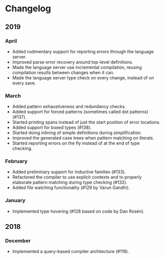 # Changelog

## 2019

### April
- Added rudimentary support for reporting errors through the language server.
- Improved parse error recovery around top-level definitions.
- Made the language server use incremental compilation, reusing compilation results between changes when it can.
- Made the language server type check on every change, instead of on every save.

### March
- Added pattern exhaustiveness and redundancy checks.
- Added support for forced patterns (sometimes called dot patterns) (#137).
- Started printing spans instead of just the start position of error locations.
- Added support for boxed types (#138).
- Started doing inlining of simple definitions during simplification.
- Improved the generated case trees when pattern matching on literals.
- Started reporting errors on the fly instead of at the end of type checking.

### February
- Added preliminary support for inductive families (#133).
- Refactored the compiler to use explicit contexts and to properly elaborate pattern matching during type checking (#132).
- Added file watching functionality (#129 by Varun Gandhi).

### January
- Implemented type hovering (#128 based on code by Dan Rosén).

## 2018

### December
- Implemented a query-based compiler architecture (#119).
